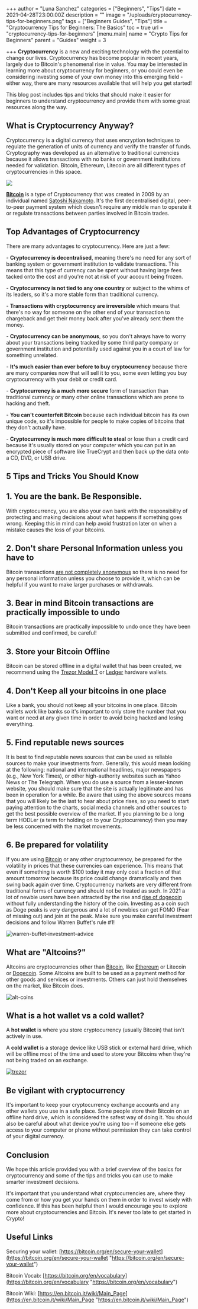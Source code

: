 +++
author = "Luna Sanchez"
categories = ["Beginners", "Tips"]
date = 2021-04-28T23:00:00Z
description = ""
image = "/uploads/cryptocurrency-tips-for-beginners.png"
tags = ["Beginners Guides", "Tips"]
title = "Cryptocurrency Tips for Beginners: The Basics"
toc = true
url = "cryptocurrency-tips-for-beginners"
[menu.main]
name = "Crypto Tips for Beginners"
parent = "Guides"
weight = 3

+++
**Cryptocurrency** is a new and exciting technology with the potential to change our lives. Cryptocurrency has become popular in recent years, largely due to Bitcoin's phenomenal rise in value. You may be interested in learning more about cryptocurrency for beginners, or you could even be considering investing some of your own money into this emerging field - either way, there are many resources available that will help you get started!

This blog post includes tips and tricks that should make it easier for beginners to understand cryptocurrency and provide them with some great resources along the way.

## What is Cryptocurrency Anyway?

Cryptocurrency is a digital currency that uses encryption techniques to regulate the generation of units of currency and verify the transfer of funds. Cryptography was developed as an alternative to traditional currencies because it allows transactions with no banks or government institutions needed for validation. Bitcoin, Ethereum, Litecoin are all different types of cryptocurrencies in this space.

![](/uploads/buy-bitcoin-uk.jpg)

[**Bitcoin**](/buy-bitcoin) is a type of Cryptocurrency that was created in 2009 by an individual named [Satoshi Nakamoto](/who-is-satoshi-nakamoto/). It's the first decentralised digital, peer-to-peer payment system which doesn't require any middle man to operate it or regulate transactions between parties involved in Bitcoin trades. 

## Top Advantages of Cryptocurrency

There are many advantages to cryptocurrency. Here are just a few:

\- **Cryptocurrency is decentralised**, meaning there's no need for any sort of banking system or government institution to validate transactions. This means that this type of currency can be spent without having large fees tacked onto the cost and you're not at risk of your account being frozen.

\- **Cryptocurrency is not tied to any one country** or subject to the whims of its leaders, so it's a more stable form than traditional currency.

\- **Transactions with cryptocurrency are irreversible** which means that there's no way for someone on the other end of your transaction to chargeback and get their money back after you've already sent them the money.

\- **Cryptocurrency can be anonymous**, so you don't always have to worry about your transactions being tracked by some third party company or government institution and potentially used against you in a court of law for something unrelated.

\- **It's much easier than ever before to buy cryptocurrency** because there are many companies now that will sell it to you, some even letting you buy cryptocurrency with your debit or credit card.

\- **Cryptocurrency is a much more secure** form of transaction than traditional currency or many other online transactions which are prone to hacking and theft.

\- **You can't counterfeit Bitcoin** because each individual bitcoin has its own unique code, so it's impossible for people to make copies of bitcoins that they don't actually have.

\- **Cryptocurrency is much more difficult to steal** or lose than a credit card because it's usually stored on your computer which you can put in an encrypted piece of software like TrueCrypt and then back up the data onto a CD, DVD, or USB drive.

## 5 Tips and Tricks You Should Know

## 1. You are the bank. Be Responsible.

With cryptocurrency, you are also your own bank with the responsibility of protecting and making decisions about what happens if something goes wrong. Keeping this in mind can help avoid frustration later on when a mistake causes the loss of your bitcoins.

## 2. Don't share Personal Information unless you have to

Bitcoin transactions [are not completely anonymous](https://bitcoin.org/en/you-need-to-know) so there is no need for any personal information unless you choose to provide it, which can be helpful if you want to make larger purchases or withdrawals.

## 3. Bear in mind Bitcoin transactions are practically impossible to undo

Bitcoin transactions are practically impossible to undo once they have been submitted and confirmed, be careful!

## 3. Store your Bitcoin Offline

Bitcoin can be stored offline in a digital wallet that has been created, we recommend using the [Trezor Model T](/link/trezor-model-t) or [Ledger](/link/ledger) hardware wallets.

## 4. Don't Keep all your bitcoins in one place

Like a bank, you should not keep all your bitcoins in one place. Bitcoin wallets work like banks so it's important to only store the number that you want or need at any given time in order to avoid being hacked and losing everything.

## 5. Find reputable news sources

It is best to find reputable news sources that can be used as reliable sources to make your investments from. Generally, this would mean looking at the following: national and international headlines, major newspapers (e.g., New York Times), or other high-authority websites such as Yahoo News or The Telegraph. When you do use a source from a lesser-known website, you should make sure that the site is actually legitimate and has been in operation for a while.  Be aware that using the above sources means that you will likely be the last to hear about price rises, so you need to start paying attention to the charts, social media channels and other sources to get the best possible overview of the market.  If you planning to be a long term HODLer (a term for holding on to your Cryptocurrency) then you may be less concerned with the market movements.  

## 6. Be prepared for volatility

If you are using [Bitcoin](/buy-bitcoin) or any other cryptocurrency, be prepared for the volatility in prices that these currencies can experience. This means that even if something is worth $100 today it may only cost a fraction of that amount tomorrow because its price could change dramatically and then swing back again over time. Cryptocurrency markets are very different from traditional forms of currency and should not be treated as such.  In 2021 a lot of newbie users have been attracted by the rise and [rise of dogecoin](/why-is-dogecoin-going-up/) without fully understanding the history of the coin.  Investing as a coin such as Doge peaks is very dangerous and a lot of newbies can get FOMO (Fear of missing out) and join at the peak.  Make sure you make careful investment decisions and follow Warren Buffet's rule #1!

![warren-buffet-investment-advice](https://i.pinimg.com/originals/11/5c/5e/115c5ea5813ea6785393724547075fab.png)

## What are "Altcoins?"

Altcoins are cryptocurrencies other than [Bitcoin](/buy-bitcoin), like [Ethereum](/buy-ethereum) or Litecoin or [Dogecoin](/buy-dogecoin). Some Altcoins are built to be used as a payment method for other goods and services or investments. Others can just hold themselves on the market, like Bitcoin does.

![alt-coins](/uploads/1_fk3mqzbz_vrx-y6zlbli1a.png)

## What is a hot wallet vs a cold wallet?

A **hot wallet** is where you store cryptocurrency (usually Bitcoin) that isn't actively in use.

A **cold wallet** is a storage device like USB stick or external hard drive, which will be offline most of the time and used to store your Bitcoins when they're not being traded on an exchange.

[![trezor](/uploads/trezor-model-t-unboxed.png)](/link/trezor-model-t)

## Be vigilant with cryptocurrency

It's important to keep your cryptocurrency exchange accounts and any other wallets you use in a safe place. Some people store their Bitcoin on an offline hard drive, which is considered the safest way of doing it. You should also be careful about what device you're using too – if someone else gets access to your computer or phone without permission they can take control of your digital currency.

## Conclusion

We hope this article provided you with a brief overview of the basics for cryptocurrency and some of the tips and tricks you can use to make smarter investment decisions.

It's important that you understand what cryptocurrencies are, where they come from or how you get your hands on them in order to invest wisely with confidence. If this has been helpful then I would encourage you to explore more about cryptocurrencies and Bitcoin. It's never too late to get started in Crypto!

## Useful Links

Securing your wallet: [https://bitcoin.org/en/secure-your-wallet](https://bitcoin.org/en/secure-your-wallet "https://bitcoin.org/en/secure-your-wallet")

Bitcoin Vocab: [https://bitcoin.org/en/vocabulary](https://bitcoin.org/en/vocabulary "https://bitcoin.org/en/vocabulary")

Bitcoin Wiki: [https://en.bitcoin.it/wiki/Main_Page](https://en.bitcoin.it/wiki/Main_Page "https://en.bitcoin.it/wiki/Main_Page")